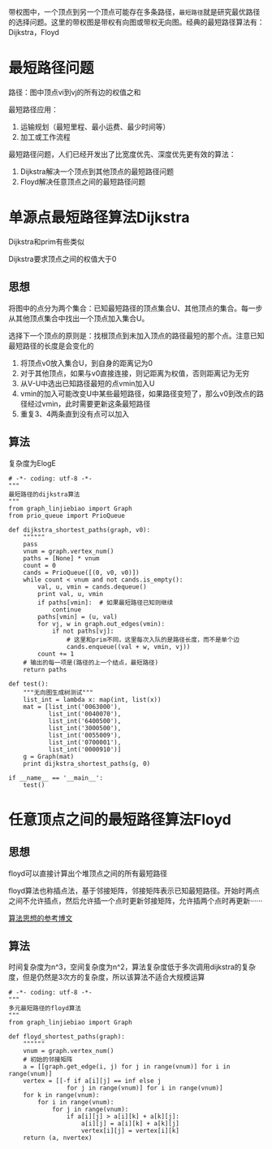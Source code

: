 带权图中，一个顶点到另一个顶点可能存在多条路径，`最短路径`就是研究最优路径的选择问题。这里的带权图是带权有向图或带权无向图。经典的最短路径算法有：Dijkstra，Floyd

# 最短路径问题

路径：图中顶点vi到vj的所有边的权值之和

最短路径应用：

1. 运输规划（最短里程、最小运费、最少时间等）
2. 加工或工作流程

最短路径问题，人们已经开发出了比宽度优先、深度优先更有效的算法：

1. Dijkstra解决一个顶点到其他顶点的最短路径问题
2. Floyd解决任意顶点之间的最短路径问题

# 单源点最短路径算法Dijkstra

Dijkstra和prim有些类似

Dijkstra要求顶点之间的权值大于0

## 思想

将图中的点分为两个集合：已知最短路径的顶点集合U、其他顶点的集合。每一步从其他顶点集合中找出一个顶点加入集合U。

选择下一个顶点的原则是：找根顶点到未加入顶点的路径最短的那个点。注意已知最短路径的长度是会变化的

1. 将顶点v0放入集合U，到自身的距离记为0
2. 对于其他顶点，如果与v0直接连接，则记距离为权值，否则距离记为无穷
3. 从V-U中选出已知路径最短的点vmin加入U
4. vmin的加入可能改变U中某些最短路径，如果路径变短了，那么v0到改点的路径经过vmin，此时需要更新这条最短路径
5. 重复3、4两条直到没有点可以加入

## 算法

复杂度为ElogE


```
# -*- coding: utf-8 -*-
"""
最短路径的dijkstra算法
"""
from graph_linjiebiao import Graph
from prio_queue import PrioQueue

def dijkstra_shortest_paths(graph, v0):
    """"""
    pass
    vnum = graph.vertex_num()
    paths = [None] * vnum
    count = 0
    cands = PrioQueue([(0, v0, v0)])
    while count < vnum and not cands.is_empty():
        val, u, vmin = cands.dequeue()
        print val, u, vmin
        if paths[vmin]:  # 如果最短路径已知则继续
            continue
        paths[vmin] = (u, val)
        for vj, w in graph.out_edges(vmin):
            if not paths[vj]:
                # 这里和prim不同，这里每次入队的是路径长度，而不是单个边
                cands.enqueue((val + w, vmin, vj))
        count += 1
    # 输出的每一项是(路径的上一个结点，最短路径)
    return paths

def test():
    """无向图生成树测试"""
    list_int = lambda x: map(int, list(x))
    mat = [list_int('0063000'),
           list_int('0040070'),
           list_int('6400500'),
           list_int('3000500'),
           list_int('0055009'),
           list_int('0700001'),
           list_int('0000910')]
    g = Graph(mat)
    print dijkstra_shortest_paths(g, 0)

if __name__ == '__main__':
    test()
```

# 任意顶点之间的最短路径算法Floyd

## 思想

floyd可以直接计算出个堆顶点之间的所有最短路径

floyd算法也称插点法，基于邻接矩阵，邻接矩阵表示已知最短路径。开始时两点之间不允许插点，然后允许插一个点时更新邻接矩阵，允许插两个点时再更新······

[算法思想的参考博文](http://developer.51cto.com/art/201403/433874.htm)


## 算法

时间复杂度为n^3，空间复杂度为n^2，算法复杂度低于多次调用dijkstra的复杂度，但是仍然是3次方的复杂度，所以该算法不适合大规模运算

```
# -*- coding: utf-8 -*-
"""
多元最短路径的floyd算法
"""
from graph_linjiebiao import Graph

def floyd_shortest_paths(graph):
    """"""
    vnum = graph.vertex_num()
    # 初始的邻接矩阵
    a = [[graph.get_edge(i, j) for j in range(vnum)] for i in range(vnum)]
    vertex = [[-f if a[i][j] == inf else j
                for j in range(vnum)] for i in range(vnum)]
    for k in range(vnum):
        for i in range(vnum):
            for j in range(vnum):
                if a[i][j] > a[i][k] + a[k][j]:
                    a[i][j] = a[i][k] + a[k][j]
                    vertex[i][j] = vertex[i][k]
    return (a, nvertex)
```